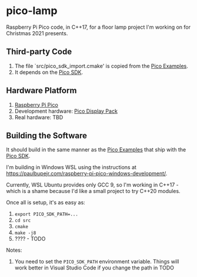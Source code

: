 # pico-lamp
Raspberry Pi Pico code, in C++17, for a floor lamp project I'm working on for Christmas 2021 presents.

## Third-party Code

1. The file `src/pico_sdk_import.cmake' is copied from the [Pico Examples](https://github.com/raspberrypi/pico-examples/blob/master/pico_sdk_import.cmake).
2. It depends on the [Pico SDK](https://github.com/raspberrypi/pico-sdk).

## Hardware Platform

1. [Raspberry Pi Pico](https://www.raspberrypi.com/products/raspberry-pi-pico/)
2. Development hardware: [Pico Display Pack](https://shop.pimoroni.com/products/pico-display-pack)
3. Real hardware: TBD

## Building the Software

It should build in the same manner as the
[Pico Examples](https://github.com/raspberrypi/pico-examples)
that ship with the
[Pico SDK](https://github.com/raspberrypi/pico-sdk).

I'm building in Windows WSL using the instructions
at https://paulbupejr.com/raspberry-pi-pico-windows-development/.

Currently, WSL Ubuntu provides only GCC 9, so I'm working
in C++17 - which is a shame because I'd like a small project
to try C++20 modules.

Once all is setup, it's as easy as:
1. `export PICO_SDK_PATH=...`
2. `cd src`
3. `cmake`
4. `make -j8`
5. ???? - TODO

Notes:
1. You need to set the `PICO_SDK_PATH` environment variable.
   Things will work better in Visual Studio Code if you
   change the path in TODO
